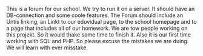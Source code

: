 This is a forum for our school. We try to run it on a server. It should have an DB-connection and some coole features. The Forum should include an Untis linking, an Linkt to our eduvidual page, to the school homepage and to a page that includes all of our homework. We are tow people working on this projekt. So it would thake some time to finish it. Also it is our first time working with SQL and PHP. So please excuse the mistakes we are duing. We will learn with ever misstake.
